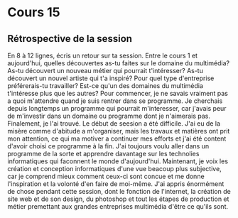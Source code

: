 # Cours 15
## Rétrospective de la session

En 8 à 12 lignes, écris un retour sur ta session. Entre le cours 1 et aujourd'hui, quelles découvertes as-tu faites sur le domaine du multimédia? As-tu découvert un nouveau métier qui pourrait t'intéresser? As-tu découvert un nouvel artiste qui t'a inspiré? Pour quel type d'entreprise préférerais-tu travailler? Est-ce qu'un des domaines du multimédia t'intéresse plus que les autres? 
Pour commencer, je ne savais vraiment pas a quoi m'attendre quand je suis rentrer dans se programme. Je cherchais depuis longtemps un programme qui pourrait m'interesser, car j'avais peur de m'investir dans un domaine ou programme dont je n'aimerais pas. Finalement, je l'ai trouvé. Le début de seesion a été difficile. J'ai eu de la misère comme d'abitude a m'organiser, mais les travaux et matières ont prit mon attention, ce qui ma motiver a continuer mes efforts et j'ai été content d'avoir choisi ce programme à la fin. J'ai toujours voulu aller dans un programme de la sorte et apprendre davantage sur les technolies informatiques qui faconnent le monde d'aujourd'hui. Maintenant, je voix les création et conception informatiques d'une vue beacoup plus subjective, car je comprend mieux comment ceux-ci sont concue et me donne l'inspiration et la volonté d'en faire de moi-même. J'ai appris énormément de chose pendant cette session, dont le fonction de l'internet, la création de site web et de son design, du photoshop et tout les étapes de production et métier premettant aux grandes entreprises multimédia d'être ce qu'ils sont.
